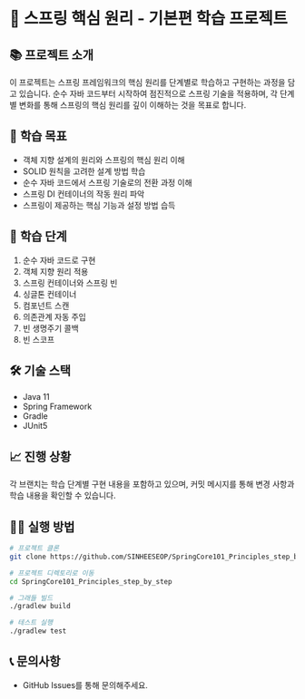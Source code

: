# 🌱 스프링 핵심 원리 - 기본편 학습 프로젝트

## 📚 프로젝트 소개
이 프로젝트는 스프링 프레임워크의 핵심 원리를 단계별로 학습하고 구현하는 과정을 담고 있습니다.
순수 자바 코드부터 시작하여 점진적으로 스프링 기술을 적용하며, 각 단계별 변화를 통해 스프링의 핵심 원리를 깊이 이해하는 것을 목표로 합니다.

## 🎯 학습 목표
- 객체 지향 설계의 원리와 스프링의 핵심 원리 이해
- SOLID 원칙을 고려한 설계 방법 학습
- 순수 자바 코드에서 스프링 기술로의 전환 과정 이해
- 스프링 DI 컨테이너의 작동 원리 파악
- 스프링이 제공하는 핵심 기능과 설정 방법 습득

## 📝 학습 단계
1. 순수 자바 코드로 구현
2. 객체 지향 원리 적용
3. 스프링 컨테이너와 스프링 빈
4. 싱글톤 컨테이너
5. 컴포넌트 스캔
6. 의존관계 자동 주입
7. 빈 생명주기 콜백
8. 빈 스코프

## 🛠 기술 스택
- Java 11
- Spring Framework
- Gradle
- JUnit5

## 📈 진행 상황
각 브랜치는 학습 단계별 구현 내용을 포함하고 있으며, 커밋 메시지를 통해 변경 사항과 학습 내용을 확인할 수 있습니다.

## 🏃‍♂️ 실행 방법
```bash
# 프로젝트 클론
git clone https://github.com/SINHEESEOP/SpringCore101_Principles_step_by_step.git

# 프로젝트 디렉토리로 이동
cd SpringCore101_Principles_step_by_step

# 그래들 빌드
./gradlew build

# 테스트 실행
./gradlew test
```

## 📞 문의사항
- GitHub Issues를 통해 문의해주세요. 